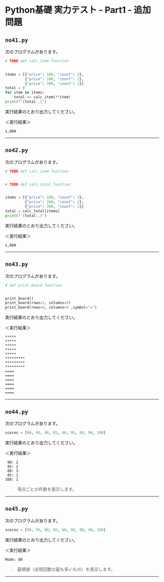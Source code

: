 # Python基礎 実力テスト - Part1 - 追加問題

## `no41.py`

次のプログラムがあります。

``` py
# TODO def calc_item function
    

items = [{"price": 100, "count": 3},
         {"price": 200, "count": 2},
         {"price": 300, "count": 1}]
total = 0
for item in items:
    total += calc_item(**item)
print(f"{total:,}")
```

実行結果のとおり出力してください。

＜実行結果＞

``` 
1,000
```

---

## `no42.py`

次のプログラムがあります。

``` py
# TODO def calc_item function 


# TODO def calc_total function


items = [{"price": 100, "count": 3},
         {"price": 200, "count": 2},
         {"price": 300, "count": 1}]
total = calc_total(items)
print(f"{total:,}")
```

実行結果のとおり出力してください。

＜実行結果＞

``` 
1,000
```

---

## `no43.py`

次のプログラムがあります。

``` py
# def print_board function


print_board()
print_board(rows=3, columns=9)
print_board(rows=6, columns=4 ,symbol="=")
```

実行結果のとおり出力してください。

＜実行結果＞

``` 
*****
*****
*****
*****
*****
*********
*********
*********
====
====
====
====
====
==== 
```

---

## `no44.py`

次のプログラムがあります。

``` py
scores = [90, 95, 80, 85, 80, 95, 80, 90, 100]
```

実行結果のとおり出力してください。

＜実行結果＞

``` 
 90: 2
 95: 2
 80: 3
 85: 1
100: 1 
```

> 得点ごとの件数を表示します。

---

## `no45.py`

次のプログラムがあります。

``` py
scores = [90, 95, 80, 85, 80, 95, 80, 90, 100]
```

実行結果のとおり出力してください。

＜実行結果＞

``` 
Mode: 80
```

> 最頻値（出現回数の最も多いもの）を表示します。

---
